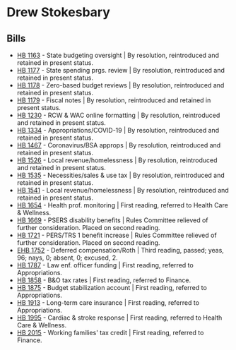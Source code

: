 # Drew Stokesbary
## Bills
* [HB 1163](/bill/2021-22/hb/1163/) - State budgeting oversight | By resolution, reintroduced and retained in present status.
* [HB 1177](/bill/2021-22/hb/1177/) - State spending prgs. review | By resolution, reintroduced and retained in present status.
* [HB 1178](/bill/2021-22/hb/1178/) - Zero-based budget reviews | By resolution, reintroduced and retained in present status.
* [HB 1179](/bill/2021-22/hb/1179/) - Fiscal notes | By resolution, reintroduced and retained in present status.
* [HB 1230](/bill/2021-22/hb/1230/) - RCW & WAC online formatting | By resolution, reintroduced and retained in present status.
* [HB 1334](/bill/2021-22/hb/1334/) - Appropriations/COVID-19 | By resolution, reintroduced and retained in present status.
* [HB 1467](/bill/2021-22/hb/1467/) - Coronavirus/BSA approps | By resolution, reintroduced and retained in present status.
* [HB 1526](/bill/2021-22/hb/1526/) - Local revenue/homelessness | By resolution, reintroduced and retained in present status.
* [HB 1535](/bill/2021-22/hb/1535/) - Necessities/sales & use tax | By resolution, reintroduced and retained in present status.
* [HB 1541](/bill/2021-22/hb/1541/) - Local revenue/homelessness | By resolution, reintroduced and retained in present status.
* [HB 1654](/bill/2021-22/hb/1654/) - Health prof. monitoring | First reading, referred to Health Care & Wellness.
* [HB 1669](/bill/2021-22/hb/1669/) - PSERS disability benefits | Rules Committee relieved of further consideration.  Placed on second reading.
* [HB 1721](/bill/2021-22/hb/1721/) - PERS/TRS 1 benefit increase | Rules Committee relieved of further consideration.  Placed on second reading.
* [EHB 1752](/bill/2021-22/ehb/1752/) - Deferred compensation/Roth | Third reading, passed; yeas, 96; nays, 0; absent, 0; excused, 2.
* [HB 1787](/bill/2021-22/hb/1787/) - Law enf. officer funding | First reading, referred to Appropriations.
* [HB 1858](/bill/2021-22/hb/1858/) - B&O tax rates | First reading, referred to Finance.
* [HB 1875](/bill/2021-22/hb/1875/) - Budget stabilization account | First reading, referred to Appropriations.
* [HB 1913](/bill/2021-22/hb/1913/) - Long-term care insurance | First reading, referred to Appropriations.
* [HB 1995](/bill/2021-22/hb/1995/) - Cardiac & stroke response | First reading, referred to Health Care & Wellness.
* [HB 2015](/bill/2021-22/hb/2015/) - Working families' tax credit | First reading, referred to Finance.
